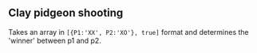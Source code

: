 ## Clay pidgeon shooting ##

Takes an array in `[{P1:'XX', P2:'XO'}, true]` format and determines the 'winner' between p1 and p2.